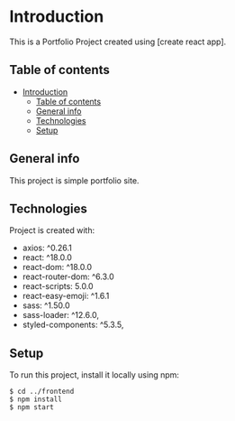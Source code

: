 # Introduction

This is a Portfolio Project created using [create react app].

## Table of contents
- [Introduction](#introduction)
  - [Table of contents](#table-of-contents)
  - [General info](#general-info)
  - [Technologies](#technologies)
  - [Setup](#setup)

## General info
This project is simple portfolio site.
	
## Technologies

Project is created with:
*  axios: ^0.26.1
*  react: ^18.0.0
*  react-dom: ^18.0.0
*  react-router-dom: ^6.3.0
*  react-scripts: 5.0.0
*  react-easy-emoji: ^1.6.1
*  sass: ^1.50.0
*  sass-loader: ^12.6.0,
*  styled-components: ^5.3.5,

	
## Setup
To run this project, install it locally using npm:

```
$ cd ../frontend
$ npm install
$ npm start
```